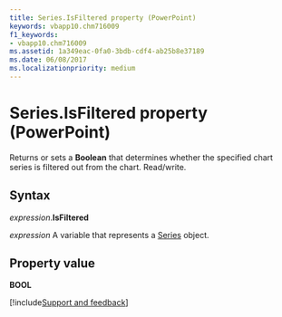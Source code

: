 ```yaml
---
title: Series.IsFiltered property (PowerPoint)
keywords: vbapp10.chm716009
f1_keywords:
- vbapp10.chm716009
ms.assetid: 1a349eac-0fa0-3bdb-cdf4-ab25b8e37189
ms.date: 06/08/2017
ms.localizationpriority: medium
---
```



# Series.IsFiltered property (PowerPoint)

Returns or sets a **Boolean** that determines whether the specified chart series is filtered out from the chart. Read/write.


## Syntax

_expression_.**IsFiltered**

_expression_ A variable that represents a [Series](PowerPoint.Series.md) object.


## Property value

 **BOOL**

[!include[Support and feedback](~/includes/feedback-boilerplate.md)]